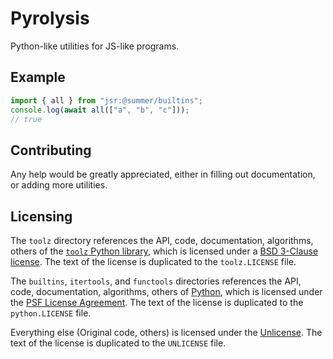 # Pyrolysis

Python-like utilities for JS-like programs.

## Example

```ts
import { all } from "jsr:@summer/builtins";
console.log(await all(["a", "b", "c"]));
// true
```

## Contributing

Any help would be greatly appreciated, either in filling out documentation, or
adding more utilities.

## Licensing

The `toolz` directory references the API, code, documentation, algorithms,
others of the [`toolz` Python library](https://toolz.readthedocs.io/), which is
licensed under a
[BSD 3-Clause license](https://github.com/pytoolz/toolz/blob/master/LICENSE.txt).
The text of the license is duplicated to the `toolz.LICENSE` file.

The `builtins`, `itertools`, and `functools` directories references the API,
code, documentation, algorithms, others of [Python](https://www.python.org/),
which is licensed under the
[PSF License Agreement](https://docs.python.org/3/license.html). The text of the
license is duplicated to the `python.LICENSE` file.

Everything else (Original code, others) is licensed under the
[Unlicense](https://unlicense.org/). The text of the license is duplicated to
the `UNLICENSE` file.
